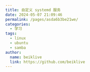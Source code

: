 ```yaml
---
title: 自定义 systemd 服务
date: 2024-05-07 21:09:46
permalink: /pages/asda6b3be21we/
categories:
  - 学习
tags:
  - linux
  - ubuntu
  - samba
author:
  name: beiklive
  link: https://github.com/beiklive
---
```

